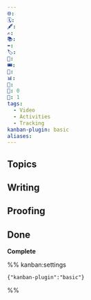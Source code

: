 ```yaml
---
🌐: 
🗓️: 
🖋️: 
✍️: 
📚: 
⬅️: 
🏷️: 
🎫: 
🎟️: 
🔖: 
📊: 
🏁: 
🏹: 0
🎯: 1
tags:
  - Video
  - Activities
  - Tracking
kanban-plugin: basic
aliases:
---
```


## Topics



## Writing



## Proofing



## Done

**Complete**




%% kanban:settings
```
{"kanban-plugin":"basic"}
```
%%